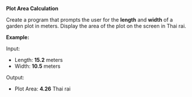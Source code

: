 **Plot Area Calculation**

Create a program that prompts the user for the **length** and **width** of a garden plot in meters. Display the area of the plot on the screen in Thai rai.

**Example:**

Input:
- Length: **15.2** meters
- Width: **10.5** meters

Output:
- Plot Area: **4.26** Thai rai
